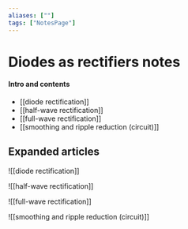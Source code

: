 ```yaml
---
aliases: [""]
tags: ["NotesPage"]
---
```


# Diodes as rectifiers notes

#### Intro and contents
- [[diode rectification]]
- [[half-wave rectification]]
- [[full-wave rectification]]
- [[smoothing and ripple reduction (circuit)]]


## Expanded articles
![[diode rectification]]

![[half-wave rectification]]

![[full-wave rectification]]

![[smoothing and ripple reduction (circuit)]]